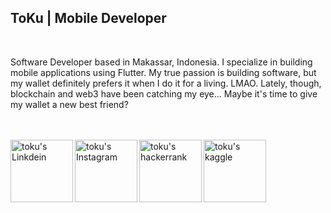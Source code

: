 <h2>
ToKu | Mobile Developer
</h2>
<br/>

<p>
Software Developer based in Makassar, Indonesia. I specialize in building mobile applications using Flutter. My true passion is building software, but my wallet definitely prefers it when I do it for a living. LMAO. Lately, though, blockchain and web3 have been catching my eye...   Maybe it's time to give my wallet a new best friend?
</p>

<br><br>
<a href="https://www.linkedin.com/in/toku404/">
  <img align="left" alt="toku's Linkdein" width="100px" src="https://img.shields.io/badge/Linkedin-0A66C2?style=for-the-badge&logo=Linkedin&logoColor=white" />
</a>
<a href="https://www.instagram.com/ikh_.san/">
  <img align="left" alt="toku's Instagram" width="100px" src="https://img.shields.io/badge/Instagram-E4405F?style=for-the-badge&logo=instagram&logoColor=white" />
</a>
<a href="https://www.hackerrank.com/toku404">
  <img align="left" alt="toku's hackerrank" width="100px" src="https://img.shields.io/badge/HackerRank-2EC866?style=for-the-badge&logo=HackerRank&logoColor=black" />
</a>
<a href="https://www.kaggle.com/toku404">
  <img align="left" alt="toku's kaggle" width="100px" src="https://img.shields.io/badge/Kaggle-20BEFF?style=for-the-badge&logo=Kaggle&logoColor=white" />
</a>
<br><br>

